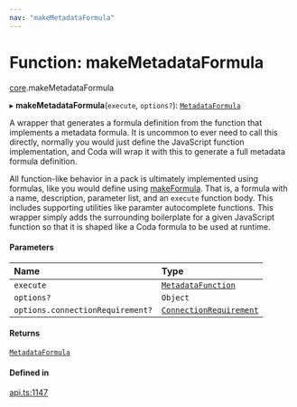 ```yaml
---
nav: "makeMetadataFormula"
---
```

# Function: makeMetadataFormula

[core](../modules/core.md).makeMetadataFormula

▸ **makeMetadataFormula**(`execute`, `options?`): [`MetadataFormula`](../types/core.MetadataFormula.md)

A wrapper that generates a formula definition from the function that implements a metadata formula.
It is uncommon to ever need to call this directly, normally you would just define the JavaScript
function implementation, and Coda will wrap it with this to generate a full metadata formula
definition.

All function-like behavior in a pack is ultimately implemented using formulas, like you would
define using [makeFormula](core.makeFormula.md). That is, a formula with a name, description, parameter list,
and an `execute` function body. This includes supporting utilities like paramter autocomplete functions.
This wrapper simply adds the surrounding boilerplate for a given JavaScript function so that
it is shaped like a Coda formula to be used at runtime.

#### Parameters

| Name | Type |
| :------ | :------ |
| `execute` | [`MetadataFunction`](../types/core.MetadataFunction.md) |
| `options?` | `Object` |
| `options.connectionRequirement?` | [`ConnectionRequirement`](../enums/core.ConnectionRequirement.md) |

#### Returns

[`MetadataFormula`](../types/core.MetadataFormula.md)

#### Defined in

[api.ts:1147](https://github.com/coda/packs-sdk/blob/main/api.ts#L1147)
